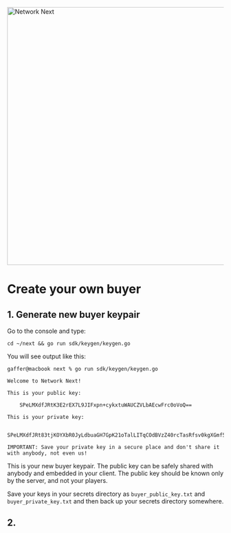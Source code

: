 <img src="https://static.wixstatic.com/media/799fd4_0512b6edaeea4017a35613b4c0e9fc0b~mv2.jpg/v1/fill/w_1200,h_140,al_c,q_80,usm_0.66_1.00_0.01/networknext_logo_colour_black_RGB_tightc.jpg" alt="Network Next" width="600"/>

<br>

# Create your own buyer

## 1. Generate new buyer keypair

Go to the console and type:

```
cd ~/next && go run sdk/keygen/keygen.go
```

You will see output like this:

```
gaffer@macbook next % go run sdk/keygen/keygen.go

Welcome to Network Next!

This is your public key:

    SPeLMXdfJRtK3E2rEX7L9JIFxpn+cykxtuWAUCZVLbAEcwFrc0oVoQ==

This is your private key:

    SPeLMXdfJRt83tjKOYXbR0JyLdbuaGH7GpK21oTalLITqCOdBVzZ40rcTasRfsv0kgXGmf5zKTG25YBQJlUtsARzAWtzShWh

IMPORTANT: Save your private key in a secure place and don't share it with anybody, not even us!
```

This is your new buyer keypair. The public key can be safely shared with anybody and embedded in your client. The public key should be known only by the server, and not your players.

Save your keys in your secrets directory as `buyer_public_key.txt` and `buyer_private_key.txt` and then back up your secrets directory somewhere.

## 2. 


